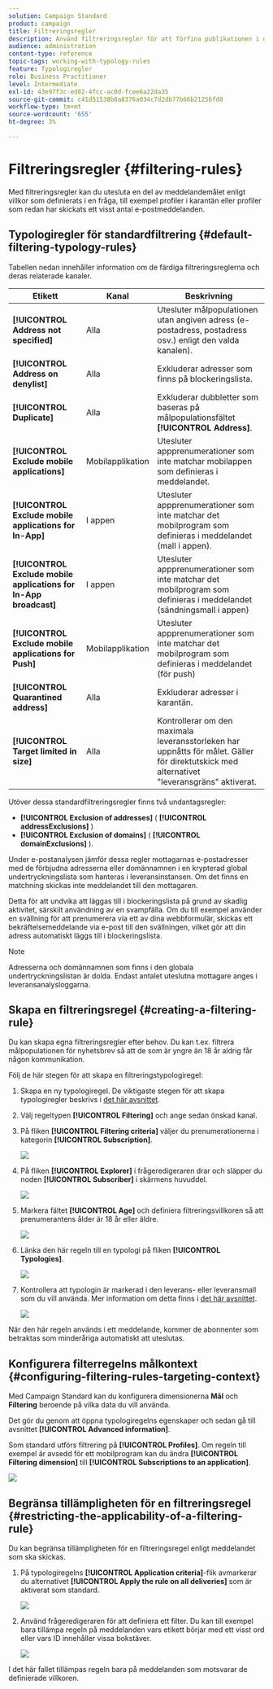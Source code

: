 ```yaml
---
solution: Campaign Standard
product: campaign
title: Filtreringsregler
description: Använd filtreringsregler för att förfina publikationen i dina meddelanden.
audience: administration
content-type: reference
topic-tags: working-with-typology-rules
feature: Typologiregler
role: Business Practitioner
level: Intermediate
exl-id: 43e97f3c-ed82-4fcc-ac0d-fcee6a22da35
source-git-commit: c41d51538b8a8376a034c7d2db77b66b21256fd8
workflow-type: tm+mt
source-wordcount: '655'
ht-degree: 3%

---
```


# Filtreringsregler {#filtering-rules}

Med filtreringsregler kan du utesluta en del av meddelandemålet enligt villkor som definierats i en fråga, till exempel profiler i karantän eller profiler som redan har skickats ett visst antal e-postmeddelanden.

## Typologiregler för standardfiltrering {#default-filtering-typology-rules}

Tabellen nedan innehåller information om de färdiga filtreringsreglerna och deras relaterade kanaler.

| Etikett | Kanal | Beskrivning |
| ---------|----------|---------|
| **[!UICONTROL Address not specified]** | Alla | Utesluter målpopulationen utan angiven adress (e-postadress, postadress osv.) enligt den valda kanalen). |
| **[!UICONTROL Address on denylist]** | Alla | Exkluderar adresser som finns på blockeringslista. |
| **[!UICONTROL Duplicate]** | Alla | Exkluderar dubbletter som baseras på målpopulationsfältet **[!UICONTROL Address]**. |
| **[!UICONTROL Exclude mobile applications]** | Mobilapplikation | Utesluter appprenumerationer som inte matchar mobilappen som definieras i meddelandet. |
| **[!UICONTROL Exclude mobile applications for In-App]** | I appen | Utesluter appprenumerationer som inte matchar det mobilprogram som definieras i meddelandet (mall i appen). |
| **[!UICONTROL Exclude mobile applications for In-App broadcast]** | I appen | Utesluter appprenumerationer som inte matchar det mobilprogram som definieras i meddelandet (sändningsmall i appen) |
| **[!UICONTROL Exclude mobile applications for Push]** | Mobilapplikation | Utesluter appprenumerationer som inte matchar det mobilprogram som definieras i meddelandet (för push) |
| **[!UICONTROL Quarantined address]** | Alla | Exkluderar adresser i karantän. |
| **[!UICONTROL Target limited in size]** | Alla | Kontrollerar om den maximala leveransstorleken har uppnåtts för målet. Gäller för direktutskick med alternativet &quot;leveransgräns&quot; aktiverat. |

Utöver dessa standardfiltreringsregler finns två undantagsregler:

* **[!UICONTROL Exclusion of addresses]** ( **[!UICONTROL addressExclusions]** )
* **[!UICONTROL Exclusion of domains]** ( **[!UICONTROL domainExclusions]** ).

Under e-postanalysen jämför dessa regler mottagarnas e-postadresser med de förbjudna adresserna eller domännamnen i en krypterad global undertryckningslista som hanteras i leveransinstansen. Om det finns en matchning skickas inte meddelandet till den mottagaren.

Detta för att undvika att läggas till i blockeringslista på grund av skadlig aktivitet, särskilt användning av en svampfälla. Om du till exempel använder en svällning för att prenumerera via ett av dina webbformulär, skickas ett bekräftelsemeddelande via e-post till den svällningen, vilket gör att din adress automatiskt läggs till i blockeringslista.

>[!NOTE]
>
>Adresserna och domännamnen som finns i den globala undertryckningslistan är dolda. Endast antalet uteslutna mottagare anges i leveransanalysloggarna.

## Skapa en filtreringsregel {#creating-a-filtering-rule}

Du kan skapa egna filtreringsregler efter behov. Du kan t.ex. filtrera målpopulationen för nyhetsbrev så att de som är yngre än 18 år aldrig får någon kommunikation.

Följ de här stegen för att skapa en filtreringstypologiregel:

1. Skapa en ny typologiregel. De viktigaste stegen för att skapa typologiregler beskrivs i [det här avsnittet](../../sending/using/managing-typology-rules.md).

1. Välj regeltypen **[!UICONTROL Filtering]** och ange sedan önskad kanal.

1. På fliken **[!UICONTROL Filtering criteria]** väljer du prenumerationerna i kategorin **[!UICONTROL Subscription]**.

   ![](assets/typology_create-rule-subscription.png)

1. På fliken **[!UICONTROL Explorer]** i frågeredigeraren drar och släpper du noden **[!UICONTROL Subscriber]** i skärmens huvuddel.

   ![](assets/typology_create-rule-subscriber.png)

1. Markera fältet **[!UICONTROL Age]** och definiera filtreringsvillkoren så att prenumerantens ålder är 18 år eller äldre.

   ![](assets/typology_create-rule-age.png)

1. Länka den här regeln till en typologi på fliken **[!UICONTROL Typologies]**.

   ![](assets/typology_create-rule-typology.png)

1. Kontrollera att typologin är markerad i den leverans- eller leveransmall som du vill använda. Mer information om detta finns i [det här avsnittet](../../sending/using/managing-typologies.md#applying-typologies-to-messages).

   ![](assets/typology_template.png)

När den här regeln används i ett meddelande, kommer de abonnenter som betraktas som minderåriga automatiskt att uteslutas.

## Konfigurera filterregelns målkontext {#configuring-filtering-rules-targeting-context}

Med Campaign Standard kan du konfigurera dimensionerna **Mål** och **Filtering** beroende på vilka data du vill använda.

Det gör du genom att öppna typologiregelns egenskaper och sedan gå till avsnittet **[!UICONTROL Advanced information]**.

Som standard utförs filtrering på **[!UICONTROL Profiles]**. Om regeln till exempel är avsedd för ett mobilprogram kan du ändra **[!UICONTROL Filtering dimension]** till **[!UICONTROL Subscriptions to an application]**.

![](assets/typology_rule-order_2.png)

## Begränsa tillämpligheten för en filtreringsregel {#restricting-the-applicability-of-a-filtering-rule}

Du kan begränsa tillämpligheten för en filtreringsregel enligt meddelandet som ska skickas.

1. På typologiregelns **[!UICONTROL Application criteria]**-flik avmarkerar du alternativet **[!UICONTROL Apply the rule on all deliveries]** som är aktiverat som standard.

   ![](assets/typology_limit.png)

1. Använd frågeredigeraren för att definiera ett filter. Du kan till exempel bara tillämpa regeln på meddelanden vars etikett börjar med ett visst ord eller vars ID innehåller vissa bokstäver.

   ![](assets/typology_limit-rule.png)

I det här fallet tillämpas regeln bara på meddelanden som motsvarar de definierade villkoren.
